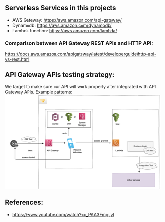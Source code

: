 ## Serverless Services in this projects
- AWS Gateway: https://aws.amazon.com/api-gateway/
- Dynamodb: https://aws.amazon.com/dynamodb/
- Lambda function: https://aws.amazon.com/lambda/


### Comparison between API Gateway REST APIs and HTTP API:
https://docs.aws.amazon.com/apigateway/latest/developerguide/http-api-vs-rest.html

## API Gateway APIs testing strategy:
We target to make sure our API will work properly after integrated with API Gateway APIs.
Example patterns:
![API Gateway apis - lambda](./api-gateway-lambda.png)

## References:
- https://www.youtube.com/watch?v=_PAA3FmguyI